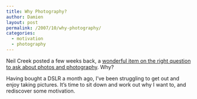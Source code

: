 ```yaml
---
title: Why Photography?
author: Damien
layout: post
permalink: /2007/10/why-photography/
categories:
  - motivation
  - photography
---
```

Neil Creek posted a few weeks back, a [wonderful item on the right question to ask about photos and photography][1]. Why?

Having bought a DSLR a month ago, I&#8217;ve been struggling to get out and enjoy taking pictures. It&#8217;s time to sit down and work out why I want to, and rediscover some motivation.

 [1]: http://neil.creek.name/blog/2007/10/14/the-first-question-every-photographer-must-answer-why/